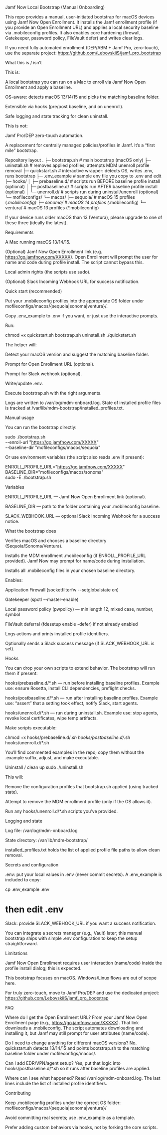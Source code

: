 Jamf Now Local Bootstrap (Manual Onboarding)

This repo provides a manual, user-initiated bootstrap for macOS devices using Jamf Now Open Enrollment.
It installs the Jamf enrollment profile (if you provide an Open Enrollment URL) and applies a local security baseline via .mobileconfig profiles. It also enables core hardening (firewall, Gatekeeper, password policy, FileVault defer) and writes clear logs.

If you need fully automated enrollment (DEP/ABM + Jamf Pro, zero-touch), use the separate project:
https://github.com/LebovskiiS/jamf_pro_bootstrap

What this is / isn’t

This is:

A local bootstrap you can run on a Mac to enroll via Jamf Now Open Enrollment and apply a baseline.

OS-aware: detects macOS 13/14/15 and picks the matching baseline folder.

Extensible via hooks (pre/post baseline, and on unenroll).

Safe logging and state tracking for clean uninstall.

This is not:

Jamf Pro/DEP zero-touch automation.

A replacement for centrally managed policies/profiles in Jamf. It’s a “first mile” bootstrap.

Repository layout
.
├─ bootstrap.sh              # main bootstrap (macOS only)
├─ uninstall.sh              # removes applied profiles; attempts MDM unenroll profile removal
├─ quickstart.sh             # interactive wrapper: detects OS, writes .env, runs bootstrap
├─ .env_example              # sample env file you copy to .env and edit
├─ hooks/
│  ├─ prebaseline.d/         # scripts run BEFORE baseline profile install (optional)
│  ├─ postbaseline.d/        # scripts run AFTER baseline profile install (optional)
│  └─ unenroll.d/            # scripts run during uninstall/unenroll (optional)
└─ mofileconfigs/
   └─ macos/
      ├─ sequoia/            # macOS 15 profiles (*.mobileconfig)
      ├─ sonoma/             # macOS 14 profiles (*.mobileconfig)
      └─ ventura/            # macOS 13 profiles (*.mobileconfig)


If your device runs older macOS than 13 (Ventura), please upgrade to one of these three (ideally the latest).

Requirements

A Mac running macOS 13/14/15.

(Optional) Jamf Now Open Enrollment link (e.g. https://go.jamfnow.com/XXXXX).
Open Enrollment will prompt the user for name and code during profile install. The script cannot bypass this.

Local admin rights (the scripts use sudo).

(Optional) Slack Incoming Webhook URL for success notification.

Quick start (recommended)

Put your .mobileconfig profiles into the appropriate OS folder under mofileconfigs/macos/{sequoia|sonoma|ventura}/.

Copy .env_example to .env if you want, or just use the interactive prompts.

Run:

chmod +x quickstart.sh bootstrap.sh uninstall.sh
./quickstart.sh


The helper will:

Detect your macOS version and suggest the matching baseline folder.

Prompt for Open Enrollment URL (optional).

Prompt for Slack webhook (optional).

Write/update .env.

Execute bootstrap.sh with the right arguments.

Logs are written to /var/log/mdm-onboard.log.
State of installed profile files is tracked at /var/lib/mdm-bootstrap/installed_profiles.txt.

Manual usage

You can run the bootstrap directly:

sudo ./bootstrap.sh \
  --enroll-url "https://go.jamfnow.com/XXXXX" \
  --baseline-dir "mofileconfigs/macos/sequoia"


Or use environment variables (the script also reads .env if present):

ENROLL_PROFILE_URL="https://go.jamfnow.com/XXXXX" \
BASELINE_DIR="mofileconfigs/macos/sonoma" \
sudo -E ./bootstrap.sh


Variables

ENROLL_PROFILE_URL — Jamf Now Open Enrollment link (optional).

BASELINE_DIR — path to the folder containing your .mobileconfig baseline.

SLACK_WEBHOOK_URL — optional Slack Incoming Webhook for a success notice.

What the bootstrap does

Verifies macOS and chooses a baseline directory (Sequoia/Sonoma/Ventura).

Installs the MDM enrollment .mobileconfig (if ENROLL_PROFILE_URL provided).
Jamf Now may prompt for name/code during installation.

Installs all .mobileconfig files in your chosen baseline directory.

Enables:

Application Firewall (socketfilterfw --setglobalstate on)

Gatekeeper (spctl --master-enable)

Local password policy (pwpolicy) — min length 12, mixed case, number, symbol

FileVault deferral (fdesetup enable -defer) if not already enabled

Logs actions and prints installed profile identifiers.

Optionally sends a Slack success message (if SLACK_WEBHOOK_URL is set).

Hooks

You can drop your own scripts to extend behavior. The bootstrap will run them if present:

hooks/prebaseline.d/*.sh — run before installing baseline profiles.
Example use: ensure Rosetta, install CLI dependencies, preflight checks.

hooks/postbaseline.d/*.sh — run after installing baseline profiles.
Example use: “assert” that a setting took effect, notify Slack, start agents.

hooks/unenroll.d/*.sh — run during uninstall.sh.
Example use: stop agents, revoke local certificates, wipe temp artifacts.

Make scripts executable:

chmod +x hooks/prebaseline.d/*.sh hooks/postbaseline.d/*.sh hooks/unenroll.d/*.sh


You’ll find commented examples in the repo; copy them without the .example suffix, adjust, and make executable.

Uninstall / clean up
sudo ./uninstall.sh


This will:

Remove the configuration profiles that bootstrap.sh applied (using tracked state).

Attempt to remove the MDM enrollment profile (only if the OS allows it).

Run any hooks/unenroll.d/*.sh scripts you’ve provided.

Logging and state

Log file: /var/log/mdm-onboard.log

State directory: /var/lib/mdm-bootstrap/

installed_profiles.txt holds the list of applied profile file paths to allow clean removal.

Secrets and configuration

.env: put your local values in .env (never commit secrets).
A .env_example is included to copy:

cp .env_example .env
# then edit .env


Slack: provide SLACK_WEBHOOK_URL if you want a success notification.

You can integrate a secrets manager (e.g., Vault) later; this manual bootstrap ships with simple .env configuration to keep the setup straightforward.

Limitations

Jamf Now Open Enrollment requires user interaction (name/code) inside the profile install dialog; this is expected.

This bootstrap focuses on macOS. Windows/Linux flows are out of scope here.

For truly zero-touch, move to Jamf Pro/DEP and use the dedicated project:
https://github.com/LebovskiiS/jamf_pro_bootstrap

FAQ

Where do I get the Open Enrollment URL?
From your Jamf Now Open Enrollment page (e.g., https://go.jamfnow.com/XXXXX). That link downloads a .mobileconfig. The script automates downloading and installing it, but Jamf may still prompt for user attributes (name/code).

Do I need to change anything for different macOS versions?
No. quickstart.sh detects 13/14/15 and points bootstrap.sh to the matching baseline folder under mofileconfigs/macos/.

Can I add EDR/VPN/agent setup?
Yes, put that logic into hooks/postbaseline.d/*.sh so it runs after baseline profiles are applied.

Where can I see what happened?
Read /var/log/mdm-onboard.log. The last lines include the list of installed profile identifiers.

Contributing

Keep .mobileconfig profiles under the correct OS folder:
mofileconfigs/macos/{sequoia|sonoma|ventura}/

Avoid committing real secrets; use .env_example as a template.

Prefer adding custom behaviors via hooks, not by forking the core scripts.